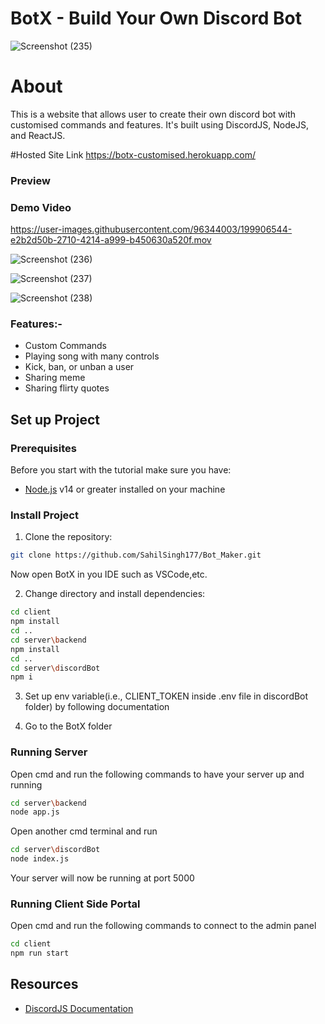 # BotX - Build Your Own Discord Bot
![Screenshot (235)](https://user-images.githubusercontent.com/96344003/199884275-6227406a-6908-4111-9f00-2e6a684c83a4.png)

# About
This is a website that allows user to create their own discord bot with customised commands and features. It's built using DiscordJS, NodeJS, and ReactJS.

#Hosted Site Link
https://botx-customised.herokuapp.com/

### Preview

### Demo Video

https://user-images.githubusercontent.com/96344003/199906544-e2b2d50b-2710-4214-a999-b450630a520f.mov


![Screenshot (236)](https://user-images.githubusercontent.com/96344003/199884310-9a53b570-6a9d-4994-9e6b-15bf390aa1b9.png)

![Screenshot (237)](https://user-images.githubusercontent.com/96344003/199884323-a26939f7-cde1-4d23-bd7f-024eeff29757.png)

![Screenshot (238)](https://user-images.githubusercontent.com/96344003/199884329-3580a808-5589-4c67-9534-0beb95dc588b.png)

### Features:-
- Custom Commands
- Playing song with many controls
- Kick, ban, or unban a user
- Sharing meme
- Sharing flirty quotes

## Set up Project
### Prerequisites
Before you start with the tutorial make sure you have:

- [Node.js](https://nodejs.org/en/) v14 or greater installed on your machine

### Install Project
1. Clone the repository:
```bash
git clone https://github.com/SahilSingh177/Bot_Maker.git
```
Now open BotX in you IDE such as VSCode,etc.

2. Change directory and install dependencies:
```bash
cd client
npm install
cd ..
cd server\backend
npm install
cd ..
cd server\discordBot
npm i
```

3. Set up env variable(i.e., CLIENT_TOKEN inside .env file in discordBot folder) by following documentation

4. Go to the BotX folder

### Running Server

Open cmd and run the following commands to have your server up and running

```bash
cd server\backend
node app.js
```

Open another cmd terminal and run
```bash
cd server\discordBot
node index.js
```

Your server will now be running at port 5000

### Running Client Side Portal

Open cmd and run the following commands to connect to the admin panel

```bash
cd client
npm run start
```
## Resources
- [DiscordJS Documentation](https://discordjs.guide/oauth2/#a-quick-example)
